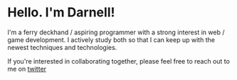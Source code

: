 # Hello. I'm Darnell!

I'm a ferry deckhand / aspiring programmer with a strong interest in web / game development. I actively study both so that I can keep up with the newest techniques and technologies.

If you're interested in collaborating together, please feel free to reach out to me on [twitter](https://twitter.com/elemeandor)
